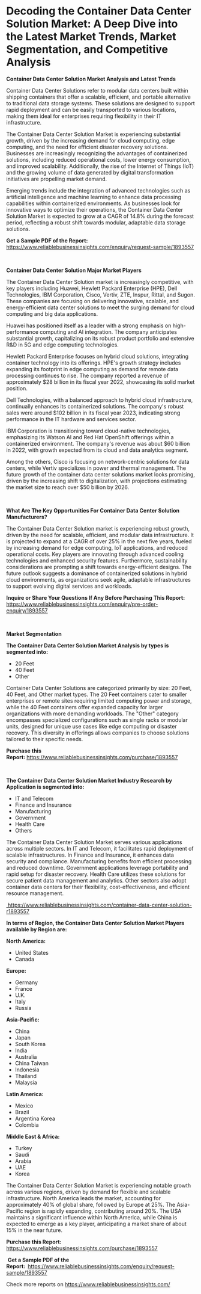<p><h1>Decoding the Container Data Center Solution Market: A Deep Dive into the Latest Market Trends, Market Segmentation, and Competitive Analysis</h1></p><p><strong>Container Data Center Solution Market Analysis and Latest Trends</strong></p>
<p><p>Container Data Center Solutions refer to modular data centers built within shipping containers that offer a scalable, efficient, and portable alternative to traditional data storage systems. These solutions are designed to support rapid deployment and can be easily transported to various locations, making them ideal for enterprises requiring flexibility in their IT infrastructure.</p><p>The Container Data Center Solution Market is experiencing substantial growth, driven by the increasing demand for cloud computing, edge computing, and the need for efficient disaster recovery solutions. Businesses are increasingly recognizing the advantages of containerized solutions, including reduced operational costs, lower energy consumption, and improved scalability. Additionally, the rise of the Internet of Things (IoT) and the growing volume of data generated by digital transformation initiatives are propelling market demand.</p><p>Emerging trends include the integration of advanced technologies such as artificial intelligence and machine learning to enhance data processing capabilities within containerized environments. As businesses look for innovative ways to optimize their operations, the Container Data Center Solution Market is expected to grow at a CAGR of 14.8% during the forecast period, reflecting a robust shift towards modular, adaptable data storage solutions.</p></p>
<p><strong>Get a Sample PDF of the Report:&nbsp;</strong> <a href="https://www.reliablebusinessinsights.com/enquiry/request-sample/1893557?utm_campaign=3253&utm_medium=2&utm_source=Github&utm_content=ia&utm_term=11032025&utm_id=container-data-center-solution">https://www.reliablebusinessinsights.com/enquiry/request-sample/1893557</a></p>
<p>&nbsp;</p>
<p><strong>Container Data Center Solution Major Market Players</strong></p>
<p><p>The Container Data Center Solution market is increasingly competitive, with key players including Huawei, Hewlett Packard Enterprise (HPE), Dell Technologies, IBM Corporation, Cisco, Vertiv, ZTE, Inspur, Rittal, and Sugon. These companies are focusing on delivering innovative, scalable, and energy-efficient data center solutions to meet the surging demand for cloud computing and big data applications.</p><p>Huawei has positioned itself as a leader with a strong emphasis on high-performance computing and AI integration. The company anticipates substantial growth, capitalizing on its robust product portfolio and extensive R&D in 5G and edge computing technologies.</p><p>Hewlett Packard Enterprise focuses on hybrid cloud solutions, integrating container technology into its offerings. HPE's growth strategy includes expanding its footprint in edge computing as demand for remote data processing continues to rise. The company reported a revenue of approximately $28 billion in its fiscal year 2022, showcasing its solid market position.</p><p>Dell Technologies, with a balanced approach to hybrid cloud infrastructure, continually enhances its containerized solutions. The company's robust sales were around $102 billion in its fiscal year 2023, indicating strong performance in the IT hardware and services sector.</p><p>IBM Corporation is transitioning toward cloud-native technologies, emphasizing its Watson AI and Red Hat OpenShift offerings within a containerized environment. The company's revenue was about $60 billion in 2022, with growth expected from its cloud and data analytics segment.</p><p>Among the others, Cisco is focusing on network-centric solutions for data centers, while Vertiv specializes in power and thermal management. The future growth of the container data center solutions market looks promising, driven by the increasing shift to digitalization, with projections estimating the market size to reach over $50 billion by 2026.</p></p>
<p>&nbsp;</p>
<p><strong>What Are The Key Opportunities For Container Data Center Solution Manufacturers?</strong></p>
<p><p>The Container Data Center Solution market is experiencing robust growth, driven by the need for scalable, efficient, and modular data infrastructure. It is projected to expand at a CAGR of over 25% in the next five years, fueled by increasing demand for edge computing, IoT applications, and reduced operational costs. Key players are innovating through advanced cooling technologies and enhanced security features. Furthermore, sustainability considerations are prompting a shift towards energy-efficient designs. The future outlook suggests a dominance of containerized solutions in hybrid cloud environments, as organizations seek agile, adaptable infrastructures to support evolving digital services and workloads.</p></p>
<p><strong>Inquire or Share Your Questions If Any Before Purchasing This Report:</strong> <a href="https://www.reliablebusinessinsights.com/enquiry/pre-order-enquiry/1893557?utm_campaign=3253&utm_medium=2&utm_source=Github&utm_content=ia&utm_term=11032025&utm_id=container-data-center-solution">https://www.reliablebusinessinsights.com/enquiry/pre-order-enquiry/1893557</a></p>
<p>&nbsp;</p>
<p><strong>Market Segmentation</strong></p>
<p><strong>The Container Data Center Solution Market Analysis by types is segmented into:</strong></p>
<p><ul><li>20 Feet</li><li>40 Feet</li><li>Other</li></ul></p>
<p><p>Container Data Center Solutions are categorized primarily by size: 20 Feet, 40 Feet, and Other market types. The 20 Feet containers cater to smaller enterprises or remote sites requiring limited computing power and storage, while the 40 Feet containers offer expanded capacity for larger organizations with more demanding workloads. The "Other" category encompasses specialized configurations such as single racks or modular units, designed for unique use cases like edge computing or disaster recovery. This diversity in offerings allows companies to choose solutions tailored to their specific needs.</p></p>
<p><strong>Purchase this Report:&nbsp;</strong><a href="https://www.reliablebusinessinsights.com/purchase/1893557?utm_campaign=3253&utm_medium=2&utm_source=Github&utm_content=ia&utm_term=11032025&utm_id=container-data-center-solution">https://www.reliablebusinessinsights.com/purchase/1893557</a></p>
<p>&nbsp;</p>
<p><strong>The Container Data Center Solution Market Industry Research by Application is segmented into:</strong></p>
<p><ul><li>IT and Telecom</li><li>Finance and Insurance</li><li>Manufacturing</li><li>Government</li><li>Health Care</li><li>Others</li></ul></p>
<p><p>The Container Data Center Solution Market serves various applications across multiple sectors. In IT and Telecom, it facilitates rapid deployment of scalable infrastructures. In Finance and Insurance, it enhances data security and compliance. Manufacturing benefits from efficient processing and reduced downtime. Government applications leverage portability and rapid setup for disaster recovery. Health Care utilizes these solutions for secure patient data management and analytics. Other sectors also adopt container data centers for their flexibility, cost-effectiveness, and efficient resource management.</p></p>
<p><a href="https://www.reliablebusinessinsights.com/container-data-center-solution-r1893557?utm_campaign=3253&utm_medium=2&utm_source=Github&utm_content=ia&utm_term=11032025&utm_id=container-data-center-solution">&nbsp;https://www.reliablebusinessinsights.com/container-data-center-solution-r1893557</a></p>
<p><strong>In terms of Region, the Container Data Center Solution Market Players available by Region are:</strong></p>
<p>
    <p> <strong> North America: </strong>
        <ul>
            <li>United States</li>
            <li>Canada</li>
        </ul>
        </p> 
    <p> <strong> Europe: </strong>
        <ul>
            <li>Germany</li>
            <li>France</li>
            <li>U.K.</li>
            <li>Italy</li>
            <li>Russia</li>
        </ul>
        </p> 
    <p> <strong> Asia-Pacific: </strong>
        <ul>
            <li>China</li>
            <li>Japan</li>
            <li>South Korea</li>
            <li>India</li>
            <li>Australia</li>
            <li>China Taiwan</li>
            <li>Indonesia</li>
            <li>Thailand</li>
            <li>Malaysia</li>
        </ul>
        </p> 
    <p> <strong> Latin America: </strong>
        <ul>
            <li>Mexico</li>
            <li>Brazil</li>
            <li>Argentina Korea</li>
            <li>Colombia</li>
        </ul>
        </p> 
    <p> <strong> Middle East & Africa: </strong>
        <ul>
            <li>Turkey</li>
            <li>Saudi</li>
            <li>Arabia</li>
            <li>UAE</li>
            <li>Korea</li>
        </ul>
    </p>
    </p>
<p><p>The Container Data Center Solution Market is experiencing notable growth across various regions, driven by demand for flexible and scalable infrastructure. North America leads the market, accounting for approximately 40% of global share, followed by Europe at 25%. The Asia-Pacific region is rapidly expanding, contributing around 20%. The USA maintains a significant influence within North America, while China is expected to emerge as a key player, anticipating a market share of about 15% in the near future.</p></p>
<p><strong>Purchase this Report: </strong><a href="https://www.reliablebusinessinsights.com/purchase/1893557?utm_campaign=3253&utm_medium=2&utm_source=Github&utm_content=ia&utm_term=11032025&utm_id=container-data-center-solution">https://www.reliablebusinessinsights.com/purchase/1893557</a></p>
<p>&nbsp;<strong>Get a Sample PDF of the Report:&nbsp;&nbsp;</strong><a href="https://www.reliablebusinessinsights.com/enquiry/request-sample/1893557?utm_campaign=3253&utm_medium=2&utm_source=Github&utm_content=ia&utm_term=11032025&utm_id=container-data-center-solution">https://www.reliablebusinessinsights.com/enquiry/request-sample/1893557</a></p>
<p><strong></strong></p>
<p>Check more reports on <a href="https://www.reliablebusinessinsights.com/?utm_campaign=3253&utm_medium=2&utm_source=Github&utm_content=ia&utm_term=11032025&utm_id=container-data-center-solution">https://www.reliablebusinessinsights.com/</a></p>